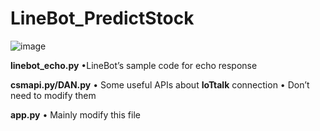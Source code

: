 # LineBot_PredictStock
![image](https://github.com/wengjiahuang0529/LineBot_PredictStock/assets/96289978/cc2e8b1e-5c86-4b3c-afe0-9795f447d62e)

**linebot_echo.py**
  •LineBot’s sample code for echo response

**csmapi.py/DAN.py**
  • Some useful APIs about **IoTtalk** connection
  • Don’t need to modify them

**app.py**
  • Mainly modify this file
